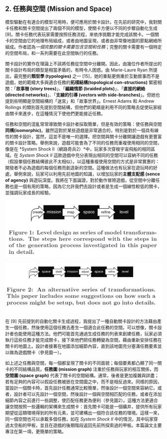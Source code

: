 ## 2. 任務與空間 (Mission and Space)

模型驅動在有適合的模型可用時，便可應用於關卡設計。在先前的研究中，我對關卡任務和關卡空間提出了兩個不同的模型，使關卡方便以不同的步驟自動化生成 [9]。關卡任務代表玩家需要按照任務流程，來依序挑戰才能完成該關卡。一個關卡的空間由它的地理布局組成，或者由地圖呈現，或者由非常像地圖的節點網絡所組成。作者認為*一個完整的關卡需要包含空間和任務*；完整的關卡需要有一個特定的空間布局，和一系列需要在此空間執行的任務。

關卡設計的實作在理論上不該將任務從空間中分離開。因此，由幾位作者所提出的關卡設計布局的類型是相當矛盾的，有時令人困惑。由 Marie-Laure Ryan 所提出，最完整的**類型學 (typologies)** 之一 [15]，她的重點更側重於互動敘事而不是遊戲，她的範疇大多與適合任務的**拓樸結構(topological con-structions)** 緊密相關：「**故事樹 (story trees)**」、「**編織情節 (braided plots)**」、「**直接的網絡 (directed networks)**」、「**支線的引導 (vectors with side-branches)**」。但她也提到些明顯是空間結構的「迷宮」和「故事世界」。Ernest Adams 和 Andrew Rollings 的類別首先提到空間結構，但他們的範疇是利用不同的策略去促使玩家經由關卡來進步，在這種情況下使他們更能接近任務。

任務和空間的混亂常常導致關卡設計者採取簡單，但是有效的策略：使任務與空間**同構(isomorphic)**。雖然這對於某些遊戲是非常適合的，特別是對於一個具有線性的關卡設計，當然，這並不是唯一的選擇。把空間與關卡分離開讓遊戲有更豐富的關卡設計策略。舉例來說，遊戲可能會為了不同的任務而重複使用相同的空間，像是在 *System Shock II（網路奇兵2）*中，玩家多次穿梭宇宙飛船的相同區域。在 *System Shock II* 這款遊戲中充分表現出相同的空間可以容納不同的任務（假設單個任務結構彼此不太相似）。以這種重複使用空間的方式是非常實惠的：開發者不必為遊戲的每個任務而創造新的空間。這種做法也有玩家在遊玩時的好處，舉例來說，玩家可以利用先前地圖的知識，以增加玩家的**主體支配感 (sence of agency)** 與遊玩深度。我將在下面論證，對於動作冒險遊戲，從空間中分離任務也是一個有用的策略，因為它允許我們去設計或者是生成一個線性較低的關卡，並強調玩家成長的經驗。

![](./img/1.PNG)

![](./img/2.PNG)

在 [9] 先前提到的自動化關卡生成過程，我提出了一種自動關卡設計的方法藉由產生一個任務，然後使用這個任務去產生一個適合此任務的空間。可以想像，關卡設計者也能使用這種方法。他們可能首先通過生成任務的列表來創建任務，玩家必須執行這些任務才能完成關卡，接下來他們把任務轉變為空間，藉由重新安排任務在關卡的地圖上。設計者接著在地圖添加細節內容，直到該地圖充分塞滿任務要素並以做為遊戲關卡（參見圖一）。

如上述之任務與空間，每一個都呈現了關卡的不同面貌；每個要素都凸顯了同一關卡的不同結構品質。**任務圖 (mission graph)** 注重於任務與玩家的相互關係，而**空間圖 (space graph)** 代表了關卡的空間結構。通常，後者是更加複雜與詳盡；若有足夠的內容可以假設任務被嵌在空間圖之中，而不是相反過來。同樣的原因，當設計一個關卡時，首先設計任務通常比較簡單，然後設計一個空間來容納它。或者，設計者可以先設計一個空間，然後設計一個與空間相匹配的任務，或者在添加細節內容之前進行一些調整，使匹配任務更為便利（參見圖2）。這種方法更適合讓空間按照一些邏輯的架構來生成關卡：首先關卡可能是一個礦井，提供所有玩家期望從這類環境得到的所有元素，並可建構出一個符合該任務的環境。這樣一來，同一個空間也可以承載多個任務，如在 *System Shock II* 中的情況，其中玩家穿過太空船的甲板，並且在遊戲的後期階段返回先前所探索過的甲板。本篇論文主要專注在第一項，更簡單的策略。
